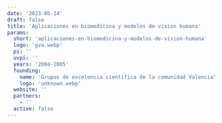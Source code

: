 ```yaml
---
date: '2023-05-14'
draft: false
title: 'Aplicaciones en biomedicina y modelos de vision humana'
params:
  short: 'aplicaciones-en-biomedicina-y-modelos-de-vision-humana'
  logo: 'gva.webp'
  pi: ''
  uvpi: ''
  years: '2004-2005'
  founding:
    name: 'Grupos de excelencia cientifica de la comunidad Valencia'
    logo: 'unknown.webp'
  website: ''
  partners:
    - ''
  active: false
---
```

